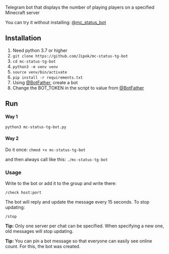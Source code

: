 Telegram bot that displays the number of playing players on a specified Minecraft server

You can try it without installing: [@mc_status_bot](https://t.me/mc_status_bot)
## Installation
1. Need python 3.7 or higher
2. `git clone https://github.com/Jipok/mc-status-tg-bot`
3. `cd mc-status-tg-bot`
4. `python3 -m venv venv`
5. `source venv/bin/activate`
6. `pip install -r requirements.txt`
7. Using [@BotFather](https://telegram.me/botfather), create a bot
8. Change the BOT_TOKEN in the script to value from [@BotFather](https://telegram.me/botfather)

## Run
#### Way 1
`python3 mc-status-tg-bot.py`
#### Way 2
Do it once: `chmod +x mc-status-tg-bot`

and then always call like this: `./mc-status-tg-bot`

### Usage
Write to the bot or add it to the group and write there:

`/check host:port`

The bot will reply and update the message every 15 seconds. To stop updating:

`/stop`

**Tip:** Only one server per chat can be specified. When specifying a new one, old messages will stop updating.

**Tip:** You can pin a bot message so that everyone can easily see online count. For this, the bot was created.

